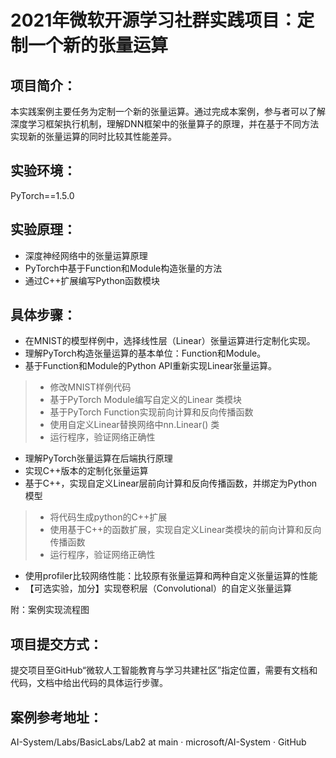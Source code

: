 # 2021年微软开源学习社群实践项目：定制一个新的张量运算
## 项目简介：
本实践案例主要任务为定制一个新的张量运算。通过完成本案例，参与者可以了解深度学习框架执行机制，理解DNN框架中的张量算子的原理，并在基于不同方法实现新的张量运算的同时比较其性能差异。

## 实验环境：
PyTorch==1.5.0

## 实验原理：
- 深度神经网络中的张量运算原理
- PyTorch中基于Function和Module构造张量的方法
- 通过C++扩展编写Python函数模块

## 具体步骤：
- 在MNIST的模型样例中，选择线性层（Linear）张量运算进行定制化实现。
- 理解PyTorch构造张量运算的基本单位：Function和Module。
- 基于Function和Module的Python API重新实现Linear张量运算。
> - 修改MNIST样例代码
> - 基于PyTorch Module编写自定义的Linear 类模块
> - 基于PyTorch Function实现前向计算和反向传播函数
> - 使用自定义Linear替换网络中nn.Linear() 类
> - 运行程序，验证网络正确性
- 理解PyTorch张量运算在后端执行原理
- 实现C++版本的定制化张量运算
- 基于C++，实现自定义Linear层前向计算和反向传播函数，并绑定为Python模型
> - 将代码生成python的C++扩展
> - 使用基于C++的函数扩展，实现自定义Linear类模块的前向计算和反向传播函数
> - 运行程序，验证网络正确性
- 使用profiler比较网络性能：比较原有张量运算和两种自定义张量运算的性能
- 【可选实验，加分】实现卷积层（Convolutional）的自定义张量运算

附：案例实现流程图

 
## 项目提交方式：
提交项目至GitHub“微软人工智能教育与学习共建社区”指定位置，需要有文档和代码，文档中给出代码的具体运行步骤。

## 案例参考地址：
AI-System/Labs/BasicLabs/Lab2 at main · microsoft/AI-System · GitHub
